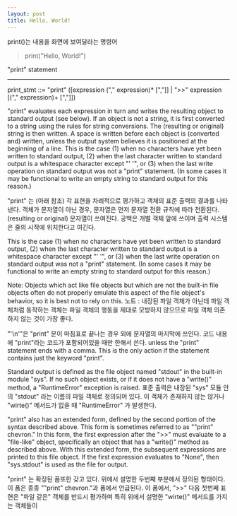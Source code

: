 ```yaml
---
layout: post
title: Hello, World!
---
```


print()는 내용을 화면에 보여달라는 명령어
> print("Hello, World!")

"print" statement
*********************

   print_stmt ::= "print" ([expression ("," expression)* [","]]
                  | ">>" expression [("," expression)+ [","]])

"print" evaluates each expression in turn and writes the resulting
object to standard output (see below).  If an object is not a string,
it is first converted to a string using the rules for string
conversions.  The (resulting or original) string is then written.  A
space is written before each object is (converted and) written, unless
the output system believes it is positioned at the beginning of a
line.  This is the case (1) when no characters have yet been written
to standard output, (2) when the last character written to standard
output is a whitespace character except "' '", or (3) when the last
write operation on standard output was not a "print" statement. (In
some cases it may be functional to write an empty string to standard
output for this reason.)

"print" 는 (아래 참조) 각 표현을 차례적으로 평가하고 객체의 표준 출력의 결과를 나타낸다. 객체가 문자열이 아닌 경우, 문자열은 먼저 문자열 전환 규칙에 따라 전환된다. (resulting or original) 문자열이 쓰여진다. 공백은 개별 객체 앞에 쓰이며 출력 시스템은 줄의 시작에 위치한다고 여긴다.

This is the case (1) when no characters have yet been written
to standard output, (2) when the last character written to standard
output is a whitespace character except "' '", or (3) when the last
write operation on standard output was not a "print" statement. (In
some cases it may be functional to write an empty string to standard
output for this reason.)

Note: Objects which act like file objects but which are not the
  built-in file objects often do not properly emulate this aspect of
  the file object's behavior, so it is best not to rely on this.
노트 : 내장된 파일 객체가 아닌데 파일 객체처럼 동작하는 객체는 파일 객체의 행동을 제대로 모방하지 않으므로 파일 객체 의존하지 않는 것이 가장 좋다.


"'\n'"은 "print" 문이 마침표로 끝나는 경우 외에 문자열의 마지막에 쓰인다. 코드 내용에 "print"라는 코드가 포함되어있을 때만 한해서 쓴다.  unless the "print" statement
ends with a comma.  This is the only action if the statement contains
just the keyword "print".

Standard output is defined as the file object named "stdout" in the
built-in module "sys".  If no such object exists, or if it does not
have a "write()" method, a "RuntimeError" exception is raised.
표준 출력은 내장된 "sys" 모듈 안의 "stdout" 라는 이름의 파일 객체로 정의되어 있다. 이 객체가 존재하지 않는 않거나 "wirte()" 메서드가 없을 때 "RuntimeError" 가 발생한다.

"print" also has an extended form, defined by the second portion of
the syntax described above. This form is sometimes referred to as
""print" chevron." In this form, the first expression after the ">>"
must evaluate to a "file-like" object, specifically an object that has
a "write()" method as described above.  With this extended form, the
subsequent expressions are printed to this file object.  If the first
expression evaluates to "None", then "sys.stdout" is used as the file
for output.

"print" 는 확장된 폼또한 갖고 있다. 위에서 설명한 두번째 부분에서 정의된 형태이다. 이 폼은 종종 ""print" chevron."과 폼에서 언급된다. 이 폼에서, ">>" 다음 첫번째 표현은 "파일 같은" 객체를 반드시 평가하며 특히 위에서 설명한 "wirte()" 메서드를 가지는 객체들이 
